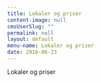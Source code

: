 ```yaml
---
title: Lokaler og priser
content-image: null
cmsUserSlug: ""
permalink: null
layout: default
menu-name: Lokaler og priser
date: 2016-06-23 
---
```


Lokaler og priser